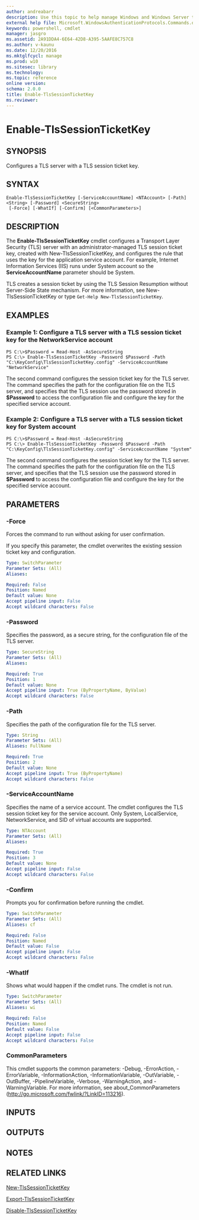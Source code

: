 ```yaml
---
author: andreabarr
description: Use this topic to help manage Windows and Windows Server technologies with Windows PowerShell.
external help file: Microsoft.WindowsAuthenticationProtocols.Commands.dll-Help.xml
keywords: powershell, cmdlet
manager: jasgro
ms.assetid: 2A91DDA4-6E64-42D8-A395-5AAFE8C757C8
ms.author: v-kaunu
ms.date: 12/20/2016
ms.mktglfcycl: manage
ms.prod: w10
ms.sitesec: library
ms.technology: 
ms.topic: reference
online version: 
schema: 2.0.0
title: Enable-TlsSessionTicketKey
ms.reviewer:
---
```


# Enable-TlsSessionTicketKey

## SYNOPSIS
Configures a TLS server with a TLS session ticket key.

## SYNTAX

```
Enable-TlsSessionTicketKey [-ServiceAccountName] <NTAccount> [-Path] <String> [-Password] <SecureString>
 [-Force] [-WhatIf] [-Confirm] [<CommonParameters>]
```

## DESCRIPTION
The **Enable-TlsSessionTicketKey** cmdlet configures a Transport Layer Security (TLS) server with an administrator-managed TLS session ticket key, created with New-TlsSessionTicketKey, and configures the rule that uses the key for the application service account.
For example, Internet Information Services (IIS) runs under System account so the **ServiceAccountName** parameter should be System.

TLS creates a session ticket by using the TLS Session Resumption without Server-Side State mechanism.
For more information, see New-TlsSessionTicketKey or type `Get-Help New-TlsSessionTicketKey`.

## EXAMPLES

### Example 1: Configure a TLS server with a TLS session ticket key for the NetworkService account
```
PS C:\>$Password = Read-Host -AsSecureString
PS C:\> Enable-TlsSessionTicketKey -Password $Password -Path "C:\KeyConfig\TlsSessionTicketKey.config" -ServiceAccountName "NetworkService"
```

The second command configures the session ticket key for the TLS server.
The command specifies the path for the configuration file on the TLS server, and specifies that the TLS session use the password stored in **$Password** to access the configuration file and configure the key for the specified service account.

### Example 2: Configure a TLS server with a TLS session ticket key for System account
```
PS C:\>$Password = Read-Host -AsSecureString
PS C:\> Enable-TlsSessionTicketKey -Password $Password -Path "C:\KeyConfig\TlsSessionTicketKey.config" -ServiceAccountName "System"
```

The second command configures the session ticket key for the TLS server.
The command specifies the path for the configuration file on the TLS server, and specifies that the TLS session use the password stored in **$Password** to access the configuration file and configure the key for the specified service account.

## PARAMETERS

### -Force
Forces the command to run without asking for user confirmation.

If you specify this parameter, the cmdlet overwrites the existing session ticket key and configuration.

```yaml
Type: SwitchParameter
Parameter Sets: (All)
Aliases: 

Required: False
Position: Named
Default value: None
Accept pipeline input: False
Accept wildcard characters: False
```

### -Password
Specifies the password, as a secure string, for the configuration file of the TLS server.

```yaml
Type: SecureString
Parameter Sets: (All)
Aliases: 

Required: True
Position: 1
Default value: None
Accept pipeline input: True (ByPropertyName, ByValue)
Accept wildcard characters: False
```

### -Path
Specifies the path of the configuration file for the TLS server.

```yaml
Type: String
Parameter Sets: (All)
Aliases: FullName

Required: True
Position: 2
Default value: None
Accept pipeline input: True (ByPropertyName)
Accept wildcard characters: False
```

### -ServiceAccountName
Specifies the name of a service account.
The cmdlet configures the TLS session ticket key for the service account.
Only System, LocalService, NetworkService, and SID of virtual accounts are supported.

```yaml
Type: NTAccount
Parameter Sets: (All)
Aliases: 

Required: True
Position: 3
Default value: None
Accept pipeline input: False
Accept wildcard characters: False
```

### -Confirm
Prompts you for confirmation before running the cmdlet.

```yaml
Type: SwitchParameter
Parameter Sets: (All)
Aliases: cf

Required: False
Position: Named
Default value: False
Accept pipeline input: False
Accept wildcard characters: False
```

### -WhatIf
Shows what would happen if the cmdlet runs.
The cmdlet is not run.

```yaml
Type: SwitchParameter
Parameter Sets: (All)
Aliases: wi

Required: False
Position: Named
Default value: False
Accept pipeline input: False
Accept wildcard characters: False
```

### CommonParameters
This cmdlet supports the common parameters: -Debug, -ErrorAction, -ErrorVariable, -InformationAction, -InformationVariable, -OutVariable, -OutBuffer, -PipelineVariable, -Verbose, -WarningAction, and -WarningVariable. For more information, see about_CommonParameters (http://go.microsoft.com/fwlink/?LinkID=113216).

## INPUTS

## OUTPUTS

## NOTES

## RELATED LINKS

[New-TlsSessionTicketKey](./New-TlsSessionTicketKey.md)

[Export-TlsSessionTicketKey](./Export-TlsSessionTicketKey.md)

[Disable-TlsSessionTicketKey](./Disable-TlsSessionTicketKey.md)

